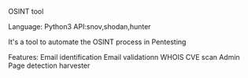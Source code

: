 OSINT tool

Language: Python3
API:snov,shodan,hunter

It's a tool to automate the OSINT process in Pentesting

Features:
Email identification
Email validationn
WHOIS
CVE scan
Admin Page detection
harvester
